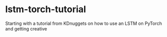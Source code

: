 # lstm-torch-tutorial
Starting with a tutorial from KDnuggets on how to use an LSTM on PyTorch and getting creative
